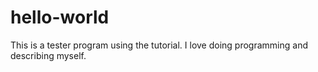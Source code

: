 # hello-world
This is a tester program using the tutorial.
I love doing programming and describing myself. 
